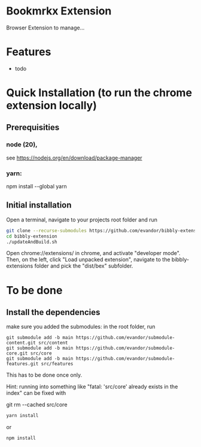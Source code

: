 # Bookmrkx Extension

Browser Extension to manage...

# Features

* todo

# Quick Installation (to run the chrome extension locally)

## Prerequisities

### node (20), 

see https://nodejs.org/en/download/package-manager

### yarn: 

npm install --global yarn

## Initial installation

Open a terminal, navigate to your projects root folder and run 

```bash
git clone --recurse-submodules https://github.com/evandor/bibbly-extension.git
cd bibbly-extension
./updateAndBuild.sh
```

Open chrome://extensions/ in chrome, and activate "developer mode".
Then, on the left, click "Load unpacked extension", navigate to the bibbly-extensions folder and pick the "dist/bex" subfolder.

# To be done

## Install the dependencies

make sure you added the submodules: in the root folder, run

```
git submodule add -b main https://github.com/evandor/submodule-content.git src/content
git submodule add -b main https://github.com/evandor/submodule-core.git src/core
git submodule add -b main https://github.com/evandor/submodule-features.git src/features
```

This has to be done once only.

Hint: running into something like "fatal: 'src/core' already exists in the index" can be fixed with

git rm --cached src/core

```bash
yarn install
```
or
```bash
npm install
```


